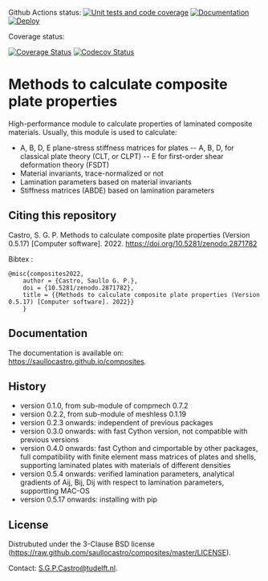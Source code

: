 Github Actions status:
[![Unit tests and code coverage](https://github.com/saullocastro/composites/actions/workflows/pytest_and_coverage.yml/badge.svg)](https://github.com/saullocastro/composites/actions/workflows/pytest_and_coverage.yml)
[![Documentation](https://github.com/saullocastro/composites/actions/workflows/auto_doc.yml/badge.svg)](https://github.com/saullocastro/composites/actions/workflows/auto_doc.yml)
[![Deploy](https://github.com/saullocastro/composites/actions/workflows/pythonpublish.yml/badge.svg)](https://github.com/saullocastro/composites/actions/workflows/pythonpublish.yml)

Coverage status:

[![Coverage Status](https://coveralls.io/repos/github/saullocastro/composites/badge.png?branch=master)](https://coveralls.io/github/saullocastro/composites?branch=master)
[![Codecov Status](https://codecov.io/gh/saullocastro/composites/branch/master/graph/badge.svg?token=KD9D8G8D2P)](https://codecov.io/gh/saullocastro/composites)


Methods to calculate composite plate properties
===============================================

High-performance module to calculate properties of laminated composite
materials. Usually, this module is used to calculate:

- A, B, D, E plane-stress stiffness matrices for plates
-- A, B, D, for classical plate theory (CLT, or CLPT)
-- E for first-order shear deformation theory (FSDT)
- Material invariants, trace-normalized or not
- Lamination parameters based on material invariants
- Stiffness matrices (ABDE) based on lamination parameters


Citing this repository
----------------------

Castro, S. G. P. Methods to calculate composite plate properties (Version
0.5.17) [Computer software]. 2022. https://doi.org/10.5281/zenodo.2871782

Bibtex :
    
    @misc{composites2022,
        author = {Castro, Saullo G. P.},
        doi = {10.5281/zenodo.2871782},
        title = {{Methods to calculate composite plate properties (Version 0.5.17) [Computer software]. 2022}}
        }

Documentation
-------------

The documentation is available on: https://saullocastro.github.io/composites.


History
-------

- version 0.1.0, from sub-module of compmech 0.7.2
- version 0.2.2, from sub-module of meshless 0.1.19
- version 0.2.3 onwards: independent of previous packages
- version 0.3.0 onwards: with fast Cython version, not compatible with previous versions
- version 0.4.0 onwards: fast Cython and cimportable by other packages, full
  compatibility with finite element mass matrices of plates and shells,
  supporting laminated plates with materials of different densities
- version 0.5.4 onwards: verified lamination parameters, analytical gradients
  of Aij, Bij, Dij with respect to lamination parameters, supportting MAC-OS
- version 0.5.17 onwards: installing with pip
  

License
-------
Distrubuted under the 3-Clause BSD license
(https://raw.github.com/saullocastro/composites/master/LICENSE).

Contact: S.G.P.Castro@tudelft.nl.

